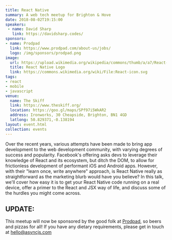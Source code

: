 ```yaml
---
title: React Native
summary: A web tech meetup for Brighton & Hove
date: 2018-08-02T19:15:00
speakers: 
 - name: David Sharp
   link: https://davidsharp.codes/
sponsors:
- name: Prodpad
  link: https://www.prodpad.com/about-us/jobs/
  logo: /img/sponsors/prodpad.png
image:
  url: https://upload.wikimedia.org/wikipedia/commons/thumb/a/a7/React-icon.svg/500px-React-icon.svg.png
  title: React Native Logo
  link: https://commons.wikimedia.org/wiki/File:React-icon.svg
tags:
- react
- mobile
- javascript
venue:
  name: The Skiff
  link: https://www.theskiff.org/
  location: https://goo.gl/maps/SPf97i5WkAR2
  address: Ironworks, 30 Cheapside, Brighton, BN1 4GD
  latlong: 50.829371,-0.138194
layout: event.html
collection: events
---
```


Over the recent years, various attempts have been made to bring app development to the web development community, with varying degrees of success and popularity. Facebook's offering asks devs to leverage their knowledge of React and its ecosystem, but ditch the DOM, to allow for frictionless development of performant iOS and Android apps. However, with their "learn once, write anywhere" approach, is React Native really as straightforward as the marketing blurb would have you believe? In this talk, we'll cover how easy it is to get your React Native code running on a real device, offer a primer to the React and JSX way of life, and discuss some of the hurdles you might come across.

## UPDATE:

This meetup will now be sponsored by the good folk at [Prodpad](http://www.prodpad.com/about-us/jobs/), so beers and pizzas for all! If you have any dietary requirements, please get in touch at <a href="mailto:hello@asyncjs.com">hello@asyncjs.com</a>
